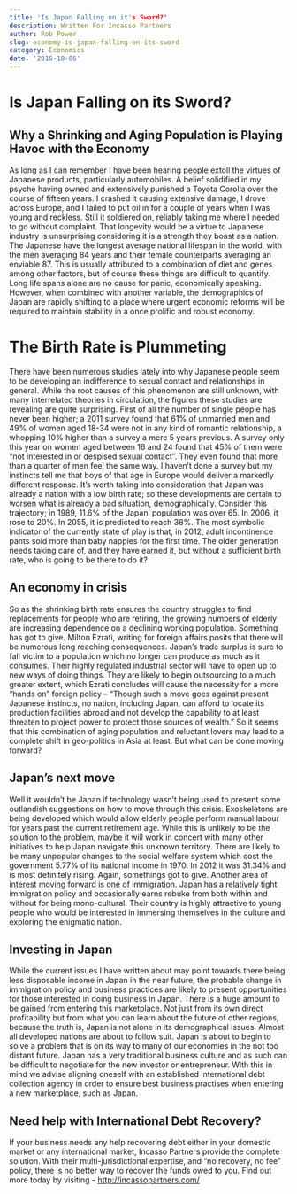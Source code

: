 ```yaml
---
title: 'Is Japan Falling on it's Sword?'
description: Written For Incasso Partners
author: Rob Power
slug: economy-is-japan-falling-on-its-sword
category: Economics
date: '2016-18-06'
---
```

# Is Japan Falling on its Sword?
## Why a Shrinking and Aging Population is Playing Havoc with the Economy
As long as I can remember I have been hearing people extoll the virtues of Japanese products, particularly automobiles. A belief solidified in my psyche having owned and extensively punished a Toyota Corolla over the course of fifteen years. I crashed it causing extensive damage, I drove across Europe, and I failed to put oil in for a couple of years when I was young and reckless. Still it soldiered on, reliably taking me where I needed to go without complaint. That longevity would be a virtue to Japanese industry is unsurprising considering it is a strength they boast as a nation. The Japanese have the longest average national lifespan in the world, with the men averaging 84 years and their female counterparts averaging an enviable 87. This is usually attributed to a combination of diet and genes among other factors, but of course these things are difficult to quantify. Long life spans alone are no cause for panic, economically speaking. However, when combined with another variable, the demographics of Japan are rapidly shifting to a place where urgent economic reforms will be required to maintain stability in a once prolific and robust economy.
# The Birth Rate is Plummeting
There have been numerous studies lately into why Japanese people seem to be developing an indifference to sexual contact and relationships in general. While the root causes of this phenomenon are still unknown, with many interrelated theories in circulation, the figures these studies are revealing are quite surprising. First of all the number of single people has never been higher; a 2011 survey found that  61% of unmarried men and 49% of women aged 18-34 were not in any kind of romantic relationship, a whopping 10% higher than a survey a mere 5 years previous. A survey only this year on women aged between 16 and 24 found that 45% of them were “not interested in or despised sexual contact”. They even found that more than a quarter of men feel the same way. I haven’t done a survey but my instincts tell me that boys of that age in Europe would deliver a markedly different response. 
It’s worth taking into consideration that Japan was already a nation with a low birth rate; so these developments are certain to worsen what is already a bad situation, demographically. Consider this trajectory; in 1989, 11.6% of the Japan’ population was over 65. In 2006, it rose to 20%. In 2055, it is predicted to reach 38%. The most symbolic indicator of the currently state of play is that, in 2012, adult incontinence pants sold more than baby nappies for the first time. The older generation needs taking care of, and they have earned it, but without a sufficient birth rate, who is going to be there to do it?
## An economy in crisis
So as the shrinking birth rate ensures the country struggles to find replacements for people who are retiring, the growing numbers of elderly are increasing dependence on a declining working population. Something has got to give. Milton Ezrati, writing for foreign affairs posits that there will be numerous long reaching consequences. Japan’s trade surplus is sure to fall victim to a population which no longer can produce as much as it consumes. Their highly regulated industrial sector will have to open up to new ways of doing things. They are likely to begin outsourcing to a much greater extent, which Ezrati concludes will cause the necessity for a more “hands on” foreign policy – “Though such a move goes against present Japanese instincts, no nation, including Japan, can afford to locate its production facilities abroad and not develop the capability to at least threaten to project power to protect those sources of wealth.” So it seems that this combination of aging population and reluctant lovers may lead to a complete shift in geo-politics in Asia at least. But what can be done moving forward?
## Japan’s next move
Well it wouldn’t be Japan if technology wasn’t being used to present some outlandish suggestions on how to move through this crisis. Exoskeletons are being developed which would allow elderly people perform manual labour for years past the current retirement age. While this is unlikely to be the solution to the problem, maybe it will work in concert with many other initiatives to help Japan navigate this unknown territory. There are likely to be many unpopular changes to the social welfare system which cost the government 5.77% of its national income in 1970. In 2012 it was 31.34% and is most definitely rising. Again, somethings got to give. Another area of interest moving forward is one of immigration. Japan has a relatively tight immigration policy and occasionally earns rebuke from both within and without for being mono-cultural. Their country is highly attractive to young people who would be interested in immersing themselves in the culture and exploring the enigmatic nation. 
## Investing in Japan
While the current issues I have written about may point towards there being less disposable income in Japan in the near future, the probable change in immigration policy and business practices are likely to present opportunities for those interested in doing business in Japan. There is a huge amount to be gained from entering this marketplace. Not just from its own direct profitability but from what you can learn about the future of other regions, because the truth is, Japan is not alone in its demographical issues. Almost all developed nations are about to follow suit. Japan is about to begin to solve a problem that is on its way to many of our economies in the not too distant future. Japan has a very traditional business culture and as such can be difficult to negotiate for the new investor or entrepreneur. With this in mind we advise aligning oneself with an established international debt collection agency in order to ensure best business practises when entering a new marketplace, such as Japan. 
## Need help with International Debt Recovery?
If your business needs any help recovering debt either in your domestic market or any international market, Incasso Partners provide the complete solution. With their multi-jurisdictional expertise, and “no recovery, no fee” policy, there is no better way to recover the funds owed to you.
Find out more today by visiting - http://incassopartners.com/


